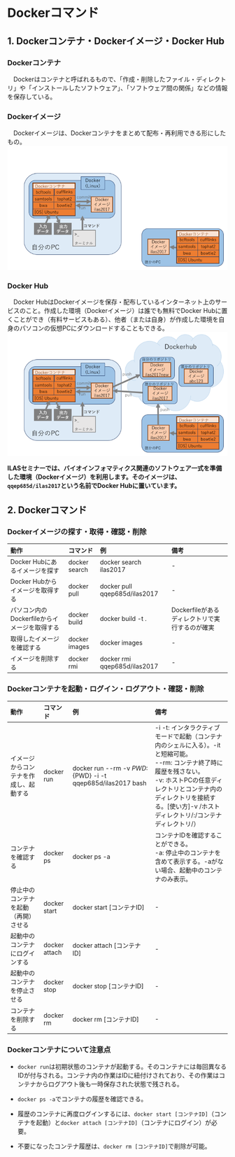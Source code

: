 # Dockerコマンド

## 1. Dockerコンテナ・Dockerイメージ・Docker Hub
### Dockerコンテナ
　Dockerはコンテナと呼ばれるもので、「作成・削除したファイル・ディレクトリ」や「インストールしたソフトウェア」、「ソフトウェア間の関係」などの情報を保存している。

### Dockerイメージ
　Dockerイメージは、Dockerコンテナをまとめて配布・再利用できる形にしたもの。
![Dockerイメージ図](../Images/docker2.png "イメージとコンテナ")
### Docker Hub
　Docker HubはDockerイメージを保存・配布しているインターネット上のサービスのこと。作成した環境（Dockerイメージ）は誰でも無料でDocker Hubに置くことができ（有料サービスもある）、他者（または自身）が作成した環境を自身のパソコンの仮想PCにダウンロードすることもできる。
![Dockerイメージ図](../Images/docker1.png "イメージとコンテナ")

__ILASセミナーでは、バイオインフォマティクス関連のソフトウェア一式を準備した環境（Dockerイメージ）を利用します。そのイメージは、`qqep685d/ilas2017`という名前でDocker Hubに置いています。__


## 2. Dockerコマンド

### Dockerイメージの探す・取得・確認・削除

|動作|コマンド|例|備考|
|:-|:-|:-|:-|
|Docker Hubにあるイメージを探す|docker search|docker search ilas2017|-|
|Docker Hubからイメージを取得する|docker pull|docker pull qqep685d/ilas2017|-|
|パソコン内のDockerfileからイメージを取得する|docker build|docker build -t .|Dockerfileがあるディレクトリで実行するのが確実|
|取得したイメージを確認する|docker images|docker images|-|
|イメージを削除する|docker rmi|docker rmi qqep685d/ilas2017|-|


### Dockerコンテナを起動・ログイン・ログアウト・確認・削除

|動作|コマンド|例|備考|
|:-|:-|:-|:-|
|イメージからコンテナを作成し、起動する|docker run|docker run --rm -v ${PWD}:${PWD} -i -t qqep685d/ilas2017 bash|-i -t: インタラクティブモードで起動（コンテナ内のシェルに入る）。-itと短縮可能。<br> --rm: コンテナ終了時に履歴を残さない。<br> -v: ホストPCの任意ディレクトリとコンテナ内のディレクトリを接続する。[使い方]-v /ホストディレクトリ/:/コンテナディレクトリ/）|
|コンテナを確認する|docker ps|docker ps -a|コンテナIDを確認することができる。<br> -a: 停止中のコンテナを含めて表示する。-aがない場合、起動中のコンテナのみ表示。|
|停止中のコンテナを起動（再開）させる|docker start|docker start [コンテナID]|-|
|起動中のコンテナにログインする|docker attach|docker attach [コンテナID]|-|
|起動中のコンテナを停止させる|docker stop|docker stop [コンテナID]|-|
|コンテナを削除する|docker rm|docker rm [コンテナID]|-|


### Dockerコンテナについて注意点
- `docker run`は初期状態のコンテナが起動する。そのコンテナには毎回異なるIDが付与される。コンテナ内の作業はIDに紐付けされており、その作業はコンテナからログアウト後も一時保存された状態で残される。  

- `docker ps -a`でコンテナの履歴を確認できる。

- 履歴のコンテナに再度ログインするには、`docker start [コンテナID]`（コンテナを起動）と`docker attach [コンテナID]`（コンテナにログイン）が必要。

- 不要になったコンテナ履歴は、`docker rm [コンテナID]`で削除が可能。
